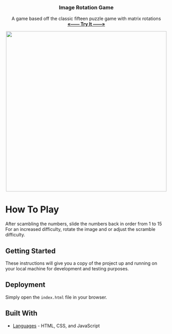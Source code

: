 <!-- PROJECT LOGO -->
<br />
<p align="center">
  <h3 align="center"> Image Rotation Game </h3>

  <p align="center">
    A game based off the classic fifteen puzzle game with matrix rotations
    <br />
    <a href="https://blakley.github.io/Image-Rotation/"><strong>«—— Try It ——»</strong></a>
    <br />
  </p>
</p>

<p align="center">
  <img src="https://media.giphy.com/media/HzGbxkR1s5nHM0x5G0/giphy.gif" width=500>
</p>

# How To Play
<p align="left">
  <p align="left">
    After scambling the numbers, slide the numbers back in order from 1 to 15 
    <br />
    For an increased difficulty, rotate the image and or adjust the scramble difficulty.
    <br />
  </p>
</p>

## Getting Started

These instructions will give you a copy of the project up and running on
your local machine for development and testing purposes.

## Deployment

Simply open the ```index.html``` file in your browser.

## Built With

  - [Languages](https://www.w3schools.com/html/html_scripts.asp) - HTML, CSS, and JavaScript

